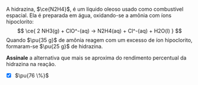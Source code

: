 A hidrazina, $\ce{N2H4}$, é um líquido oleoso usado como combustível espacial. Ela é preparada em água, oxidando-se a amônia com íons hipoclorito:
$$
    \ce{ 2 NH3(g) + ClO^-(aq) -> N2H4(aq) + Cl^-(aq) + H2O(l) }
$$
Quando $\pu{35 g}$ de amônia reagem com um excesso de íon hipoclorito, formaram-se $\pu{25 g}$ de hidrazina.

**Assinale** a alternativa que mais se aproxima do rendimento percentual da hidrazina na reação.

- [x] $\pu{76 \%}$
